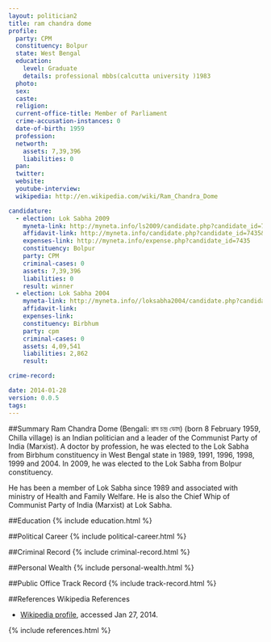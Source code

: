 ```yaml
---
layout: politician2
title: ram chandra dome
profile: 
  party: CPM
  constituency: Bolpur
  state: West Bengal
  education: 
    level: Graduate
    details: professional mbbs(calcutta university )1983
  photo: 
  sex: 
  caste: 
  religion: 
  current-office-title: Member of Parliament
  crime-accusation-instances: 0
  date-of-birth: 1959
  profession: 
  networth: 
    assets: 7,39,396
    liabilities: 0
  pan: 
  twitter: 
  website: 
  youtube-interview: 
  wikipedia: http://en.wikipedia.com/wiki/Ram_Chandra_Dome

candidature: 
  - election: Lok Sabha 2009
    myneta-link: http://myneta.info/ls2009/candidate.php?candidate_id=7435
    affidavit-link: http://myneta.info/candidate.php?candidate_id=7435&scan=original
    expenses-link: http://myneta.info/expense.php?candidate_id=7435
    constituency: Bolpur 
    party: CPM
    criminal-cases: 0
    assets: 7,39,396
    liabilities: 0
    result: winner 
  - election: Lok Sabha 2004
    myneta-link: http://myneta.info//loksabha2004/candidate.php?candidate_id=5152
    affidavit-link: 
    expenses-link: 
    constituency: Birbhum 
    party: cpm
    criminal-cases: 0
    assets: 4,09,541
    liabilities: 2,862
    result:  

crime-record: 

date: 2014-01-28
version: 0.0.5
tags: 
---
```

##Summary
Ram Chandra Dome (Bengali: রাম চন্দ্র ডোম) (born 8 February 1959, Chilla village) is an Indian politician and a leader of the Communist Party of India (Marxist). A doctor by profession, he was elected to the Lok Sabha from Birbhum constituency in West Bengal state in 1989, 1991, 1996, 1998, 1999 and 2004. In 2009, he was elected to the Lok Sabha from Bolpur constituency.

He has been a member of Lok Sabha since 1989 and associated with ministry of Health and Family Welfare. He is also the Chief Whip of Communist Party of India (Marxist) at Lok Sabha.


##Education
{% include education.html %}


##Political Career
{% include political-career.html %}


##Criminal Record
{% include criminal-record.html %}


##Personal Wealth
{% include personal-wealth.html %}


##Public Office Track Record
{% include track-record.html %}


##References
Wikipedia References
- [Wikipedia profile]({{page.profile.wikipedia}}), accessed Jan 27, 2014.



{% include references.html %}
